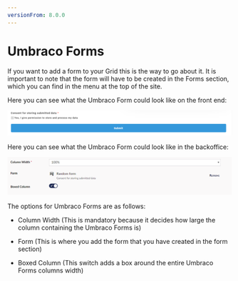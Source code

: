 ```yaml
---
versionFrom: 8.0.0
---
```


# Umbraco Forms

If you want to add a form to your Grid this is the way to go about it. It is important to note that the form will have to be created in the Forms section, which you can find in the menu at the top of the site.

Here you can see what the Umbraco Form could look like on the front end:

![Umbraco Forms Frontend](images/Umbraco-Forms-frontend.png)

Here you can see what the Umbraco Form could look like in the backoffice:

![Umbraco Forms Backoffice](images/Umbraco-Form-backoffice.png)

The options for Umbraco Forms are as follows:

- Column Width (This is mandatory because it decides how large the column containing the Umbraco Forms is)

- Form (This is where you add the form that you have created in the form section)

- Boxed Column (This switch adds a box around the entire Umbraco Forms columns width)
